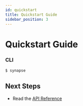 ```yaml
---
id: quickstart
title: Quickstart Guide
sidebar_position: 3
---
```


# Quickstart Guide

### CLI

```bash
$ synapse
```

## Next Steps

- Read the [API Reference](./api/index.md)